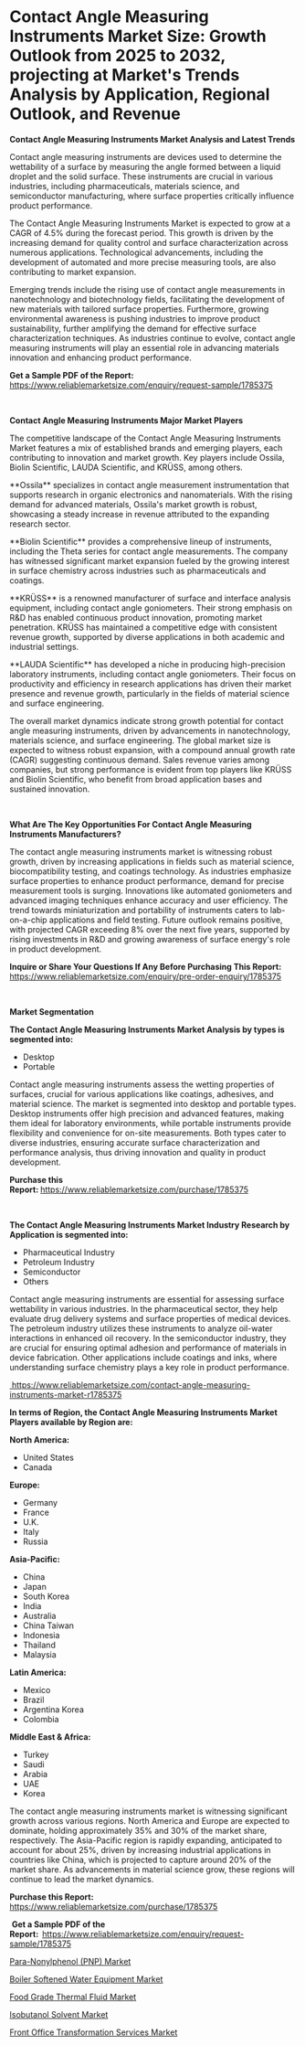 <p><h1>Contact Angle Measuring Instruments Market Size: Growth Outlook from 2025 to 2032, projecting at Market's Trends Analysis by Application, Regional Outlook, and Revenue</h1></p><p><strong>Contact Angle Measuring Instruments Market Analysis and Latest Trends</strong></p>
<p><p>Contact angle measuring instruments are devices used to determine the wettability of a surface by measuring the angle formed between a liquid droplet and the solid surface. These instruments are crucial in various industries, including pharmaceuticals, materials science, and semiconductor manufacturing, where surface properties critically influence product performance.</p><p>The Contact Angle Measuring Instruments Market is expected to grow at a CAGR of 4.5% during the forecast period. This growth is driven by the increasing demand for quality control and surface characterization across numerous applications. Technological advancements, including the development of automated and more precise measuring tools, are also contributing to market expansion. </p><p>Emerging trends include the rising use of contact angle measurements in nanotechnology and biotechnology fields, facilitating the development of new materials with tailored surface properties. Furthermore, growing environmental awareness is pushing industries to improve product sustainability, further amplifying the demand for effective surface characterization techniques. As industries continue to evolve, contact angle measuring instruments will play an essential role in advancing materials innovation and enhancing product performance.</p></p>
<p><strong>Get a Sample PDF of the Report:&nbsp;</strong> <a href="https://www.reliablemarketsize.com/enquiry/request-sample/1785375?utm_campaign=1131&utm_medium=2&utm_source=Github&utm_content=ia&utm_term=25032025&utm_id=contact-angle-measuring-instruments">https://www.reliablemarketsize.com/enquiry/request-sample/1785375</a></p>
<p>&nbsp;</p>
<p><strong>Contact Angle Measuring Instruments Major Market Players</strong></p>
<p><p>The competitive landscape of the Contact Angle Measuring Instruments Market features a mix of established brands and emerging players, each contributing to innovation and market growth. Key players include Ossila, Biolin Scientific, LAUDA Scientific, and KRÜSS, among others.</p><p>**Ossila** specializes in contact angle measurement instrumentation that supports research in organic electronics and nanomaterials. With the rising demand for advanced materials, Ossila's market growth is robust, showcasing a steady increase in revenue attributed to the expanding research sector.</p><p>**Biolin Scientific** provides a comprehensive lineup of instruments, including the Theta series for contact angle measurements. The company has witnessed significant market expansion fueled by the growing interest in surface chemistry across industries such as pharmaceuticals and coatings.</p><p>**KRÜSS** is a renowned manufacturer of surface and interface analysis equipment, including contact angle goniometers. Their strong emphasis on R&D has enabled continuous product innovation, promoting market penetration. KRÜSS has maintained a competitive edge with consistent revenue growth, supported by diverse applications in both academic and industrial settings.</p><p>**LAUDA Scientific** has developed a niche in producing high-precision laboratory instruments, including contact angle goniometers. Their focus on productivity and efficiency in research applications has driven their market presence and revenue growth, particularly in the fields of material science and surface engineering.</p><p>The overall market dynamics indicate strong growth potential for contact angle measuring instruments, driven by advancements in nanotechnology, materials science, and surface engineering. The global market size is expected to witness robust expansion, with a compound annual growth rate (CAGR) suggesting continuous demand. Sales revenue varies among companies, but strong performance is evident from top players like KRÜSS and Biolin Scientific, who benefit from broad application bases and sustained innovation.</p></p>
<p>&nbsp;</p>
<p><strong>What Are The Key Opportunities For Contact Angle Measuring Instruments Manufacturers?</strong></p>
<p><p>The contact angle measuring instruments market is witnessing robust growth, driven by increasing applications in fields such as material science, biocompatibility testing, and coatings technology. As industries emphasize surface properties to enhance product performance, demand for precise measurement tools is surging. Innovations like automated goniometers and advanced imaging techniques enhance accuracy and user efficiency. The trend towards miniaturization and portability of instruments caters to lab-on-a-chip applications and field testing. Future outlook remains positive, with projected CAGR exceeding 8% over the next five years, supported by rising investments in R&D and growing awareness of surface energy's role in product development.</p></p>
<p><strong>Inquire or Share Your Questions If Any Before Purchasing This Report:</strong> <a href="https://www.reliablemarketsize.com/enquiry/pre-order-enquiry/1785375?utm_campaign=1131&utm_medium=2&utm_source=Github&utm_content=ia&utm_term=25032025&utm_id=contact-angle-measuring-instruments">https://www.reliablemarketsize.com/enquiry/pre-order-enquiry/1785375</a></p>
<p>&nbsp;</p>
<p><strong>Market Segmentation</strong></p>
<p><strong>The Contact Angle Measuring Instruments Market Analysis by types is segmented into:</strong></p>
<p><ul><li>Desktop</li><li>Portable</li></ul></p>
<p><p>Contact angle measuring instruments assess the wetting properties of surfaces, crucial for various applications like coatings, adhesives, and material science. The market is segmented into desktop and portable types. Desktop instruments offer high precision and advanced features, making them ideal for laboratory environments, while portable instruments provide flexibility and convenience for on-site measurements. Both types cater to diverse industries, ensuring accurate surface characterization and performance analysis, thus driving innovation and quality in product development.</p></p>
<p><strong>Purchase this Report:&nbsp;</strong><a href="https://www.reliablemarketsize.com/purchase/1785375?utm_campaign=1131&utm_medium=2&utm_source=Github&utm_content=ia&utm_term=25032025&utm_id=contact-angle-measuring-instruments">https://www.reliablemarketsize.com/purchase/1785375</a></p>
<p>&nbsp;</p>
<p><strong>The Contact Angle Measuring Instruments Market Industry Research by Application is segmented into:</strong></p>
<p><ul><li>Pharmaceutical Industry</li><li>Petroleum Industry</li><li>Semiconductor</li><li>Others</li></ul></p>
<p><p>Contact angle measuring instruments are essential for assessing surface wettability in various industries. In the pharmaceutical sector, they help evaluate drug delivery systems and surface properties of medical devices. The petroleum industry utilizes these instruments to analyze oil-water interactions in enhanced oil recovery. In the semiconductor industry, they are crucial for ensuring optimal adhesion and performance of materials in device fabrication. Other applications include coatings and inks, where understanding surface chemistry plays a key role in product performance.</p></p>
<p><a href="https://www.reliablemarketsize.com/contact-angle-measuring-instruments-market-r1785375?utm_campaign=1131&utm_medium=2&utm_source=Github&utm_content=ia&utm_term=25032025&utm_id=contact-angle-measuring-instruments">&nbsp;https://www.reliablemarketsize.com/contact-angle-measuring-instruments-market-r1785375</a></p>
<p><strong>In terms of Region, the Contact Angle Measuring Instruments Market Players available by Region are:</strong></p>
<p>
    <p> <strong> North America: </strong>
        <ul>
            <li>United States</li>
            <li>Canada</li>
        </ul>
        </p> 
    <p> <strong> Europe: </strong>
        <ul>
            <li>Germany</li>
            <li>France</li>
            <li>U.K.</li>
            <li>Italy</li>
            <li>Russia</li>
        </ul>
        </p> 
    <p> <strong> Asia-Pacific: </strong>
        <ul>
            <li>China</li>
            <li>Japan</li>
            <li>South Korea</li>
            <li>India</li>
            <li>Australia</li>
            <li>China Taiwan</li>
            <li>Indonesia</li>
            <li>Thailand</li>
            <li>Malaysia</li>
        </ul>
        </p> 
    <p> <strong> Latin America: </strong>
        <ul>
            <li>Mexico</li>
            <li>Brazil</li>
            <li>Argentina Korea</li>
            <li>Colombia</li>
        </ul>
        </p> 
    <p> <strong> Middle East & Africa: </strong>
        <ul>
            <li>Turkey</li>
            <li>Saudi</li>
            <li>Arabia</li>
            <li>UAE</li>
            <li>Korea</li>
        </ul>
    </p>
    </p>
<p><p>The contact angle measuring instruments market is witnessing significant growth across various regions. North America and Europe are expected to dominate, holding approximately 35% and 30% of the market share, respectively. The Asia-Pacific region is rapidly expanding, anticipated to account for about 25%, driven by increasing industrial applications in countries like China, which is projected to capture around 20% of the market share. As advancements in material science grow, these regions will continue to lead the market dynamics.</p></p>
<p><strong>Purchase this Report: </strong><a href="https://www.reliablemarketsize.com/purchase/1785375?utm_campaign=1131&utm_medium=2&utm_source=Github&utm_content=ia&utm_term=25032025&utm_id=contact-angle-measuring-instruments">https://www.reliablemarketsize.com/purchase/1785375</a></p>
<p>&nbsp;<strong>Get a Sample PDF of the Report:&nbsp;&nbsp;</strong><a href="https://www.reliablemarketsize.com/enquiry/request-sample/1785375?utm_campaign=1131&utm_medium=2&utm_source=Github&utm_content=ia&utm_term=25032025&utm_id=contact-angle-measuring-instruments">https://www.reliablemarketsize.com/enquiry/request-sample/1785375</a></p>
<p><strong></strong></p>
<p><p><a href="https://github.com/colloerrinbp/Market-Research-Report-List-1/blob/main/para-nonylphenol-pnp-market.md?utm_campaign=1131&utm_medium=2&utm_source=Github&utm_content=ia&utm_term=25032025&utm_id=contact-angle-measuring-instruments">Para-Nonylphenol (PNP) Market</a></p><p><a href="https://github.com/sphaabrose/Market-Research-Report-List-1/blob/main/boiler-softened-water-equipment-market.md?utm_campaign=1131&utm_medium=2&utm_source=Github&utm_content=ia&utm_term=25032025&utm_id=contact-angle-measuring-instruments">Boiler Softened Water Equipment Market</a></p><p><a href="https://github.com/bhatttutty2p/Market-Research-Report-List-1/blob/main/food-grade-thermal-fluid-market.md?utm_campaign=1131&utm_medium=2&utm_source=Github&utm_content=ia&utm_term=25032025&utm_id=contact-angle-measuring-instruments">Food Grade Thermal Fluid Market</a></p><p><a href="https://github.com/leptouwrites/Market-Research-Report-List-1/blob/main/isobutanol-solvent-market.md?utm_campaign=1131&utm_medium=2&utm_source=Github&utm_content=ia&utm_term=25032025&utm_id=contact-angle-measuring-instruments">Isobutanol Solvent Market</a></p><p><a href="https://github.com/etapaqanee/Market-Research-Report-List-1/blob/main/front-office-transformation-services-market.md?utm_campaign=1131&utm_medium=2&utm_source=Github&utm_content=ia&utm_term=25032025&utm_id=contact-angle-measuring-instruments">Front Office Transformation Services Market</a></p></p>